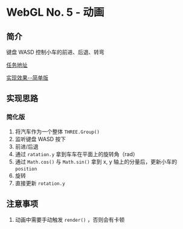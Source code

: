 # WebGL No. 5 - 动画

## 简介

键盘 WASD 控制小车的前进、后退、转弯

[任务地址](http://ife.baidu.com/course/detail/id/34)

[实现效果--简单版](https://miaolegemie.github.io/IFE2017/WebGL/task05/task05_1.html)

## 实现思路

### 简化版

1. 将汽车作为一个整体 `THREE.Group()`
2. 监听键盘 WASD 按下
3. 前进/后退
  1. 通过 `ratation.y` 拿到车车在平面上的旋转角（rad）
  2. 通过 `Math.cos()` 与 `Math.sin()` 拿到 x, y 轴上的分量后，更新小车的 `position`
4. 旋转
  1. 直接更新 `rotation.y`

## 注意事项

1. 动画中需要手动触发 `render()` ，否则会有卡顿
